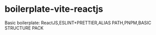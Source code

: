 # boilerplate-vite-reactjs
Basic boilerplate: ReactJS,ESLINT+PRETTIER,ALIAS PATH,PNPM,BASIC STRUCTURE PACK
